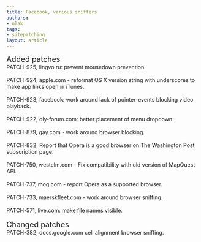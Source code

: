 ```yaml
---
title: Facebook, various sniffers
authors:
- olak
tags:
- sitepatching
layout: article
---
```

<span style="font-size: 140%">Added patches</span><br/>PATCH-925, lingvo.ru: prevent mousedown prevention.<br/><br/>PATCH-924, apple.com - reformat OS X version string with underscores to make app links open in iTunes.<br/><br/>PATCH-923, facebook: work around lack of pointer-events blocking video playback.<br/><br/>PATCH-922, oly-forum.com: better placement of menu dropdown.<br/><br/>PATCH-879, gay.com - work around browser blocking.<br/><br/>PATCH-832, Report that Opera is a good browser on The Washington Post subscription page.<br/><br/>PATCH-750, westelm.com - Fix compatibility with old version of MapQuest API.<br/><br/>PATCH-737, mog.com - report Opera as a supported browser.<br/><br/>PATCH-733, maerskfleet.com - work around browser sniffing.<br/><br/>PATCH-571, live.com: make file names visible.<br/><br/><span style="font-size: 140%">Changed patches</span><br/>PATCH-382, docs.google.com cell alignment browser sniffing.
